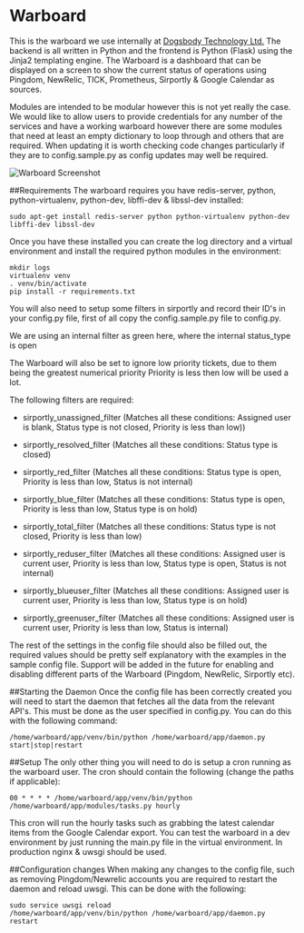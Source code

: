 # Warboard
This is the warboard we use internally at [Dogsbody Technology Ltd.](https://www.dogsbodytechnology.com/) The backend is all written in Python and the frontend is Python (Flask) using the Jinja2 templating engine. The Warboard is a dashboard that can be displayed on a screen to show the current status of operations using Pingdom, NewRelic, TICK, Prometheus, Sirportly & Google Calendar as sources.

Modules are intended to be modular however this is not yet really the case.  We would like to allow users to provide credentials for any number of the services and have a working warboard however there are some modules that need at least an empty dictionary to loop through and others that are required.  When updating it is worth checking code changes particularly if they are to config.sample.py as config updates may well be required.

![Warboard Screenshot](https://raw.githubusercontent.com/dogsbodytech/warboard/master/static/images/warboard_medium_example.png)

##Requirements
The warboard requires you have redis-server, python, python-virtualenv, python-dev, libffi-dev & libssl-dev installed:

```sudo apt-get install redis-server python python-virtualenv python-dev libffi-dev libssl-dev```

Once you have these installed you can create the log directory and a virtual environment and install the required python modules in the environment:

```
mkdir logs
virtualenv venv
. venv/bin/activate
pip install -r requirements.txt
```

You will also need to setup some filters in sirportly and record their ID's in your config.py file, first of all copy the config.sample.py file to config.py.

We are using an internal filter as green here, where the internal status_type is open

The Warboard will also be set to ignore low priority tickets, due to them being the greatest numerical priority Priority is less then low will be used a lot.

The following filters are required:

- sirportly_unassigned_filter (Matches all these conditions: Assigned user is blank, Status type is not closed, Priority is less than low))

- sirportly_resolved_filter (Matches all these conditions: Status type is closed)

- sirportly_red_filter (Matches all these conditions: Status type is open, Priority is less than low, Status is not internal)

- sirportly_blue_filter (Matches all these conditions: Status type is open, Priority is less than low, Status type is on hold)

- sirportly_total_filter (Matches all these conditions: Status type is not closed, Priority is less than low)

- sirportly_reduser_filter (Matches all these conditions: Assigned user is current user, Priority is less than low, Status type is open, Status is not internal)

- sirportly_blueuser_filter (Matches all these conditions: Assigned user is current user, Priority is less than low, Status type is on hold)

- sirportly_greenuser_filter (Matches all these conditions: Assigned user is current user, Priority is less than low, Status is internal)

The rest of the settings in the config file should also be filled out, the required values should be pretty self explanatory with the examples in the sample config file. Support will be added in the future for enabling and disabling different parts of the Warboard (Pingdom, NewRelic, Sirportly etc).

##Starting the Daemon
Once the config file has been correctly created you will need to start the daemon that fetches all the data from the relevant API's. This must be done as the user specified in config.py. You can do this with the following command:

```/home/warboard/app/venv/bin/python /home/warboard/app/daemon.py start|stop|restart```

##Setup
The only other thing you will need to do is setup a cron running as the warboard user. The cron should contain the following (change the paths if applicable):

```00 * * * * /home/warboard/app/venv/bin/python /home/warboard/app/modules/tasks.py hourly```

This cron will run the hourly tasks such as grabbing the latest calendar items from the Google Calendar export. You can test the warboard in a dev environment by just running the main.py file in the virtual environment. In production nginx & uwsgi should be used.

##Configuration changes
When making any changes to the config file, such as removing Pingdom/Newrelic accounts you are required to restart the daemon and reload uwsgi. This can be done with the following:

```
sudo service uwsgi reload
/home/warboard/app/venv/bin/python /home/warboard/app/daemon.py restart
```
